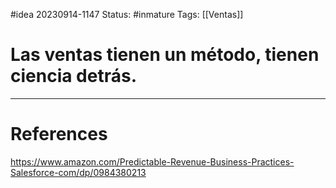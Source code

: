 #idea
20230914-1147
Status: #inmature 
Tags:  [[Ventas]]

# Las ventas tienen un método, tienen ciencia detrás.



---
# References

https://www.amazon.com/Predictable-Revenue-Business-Practices-Salesforce-com/dp/0984380213

